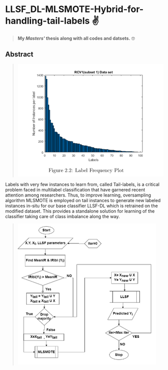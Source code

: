 # LLSF_DL-MLSMOTE-Hybrid-for-handling-tail-labels :v:

> **My _Masters'_ thesis along with all codes and datsets.** :nerd_face:

## Abstract

> ![tail](tail_label.bmp)

Labels with very few instances to learn from, called Tail-labels, is a critical problem faced
in multilabel classification that have garnered recent attention among researchers. Thus,
to improve learning, oversampling algorithm MLSMOTE is employed on tail instances to 
generate new labeled instances in-situ for our base classifier LLSF-DL which is retrained
on the modified dataset. This provides a standalone solution for learning of the classifier
taking care of class imbalance along the way.

> ![flow](flowchart.jpg)
